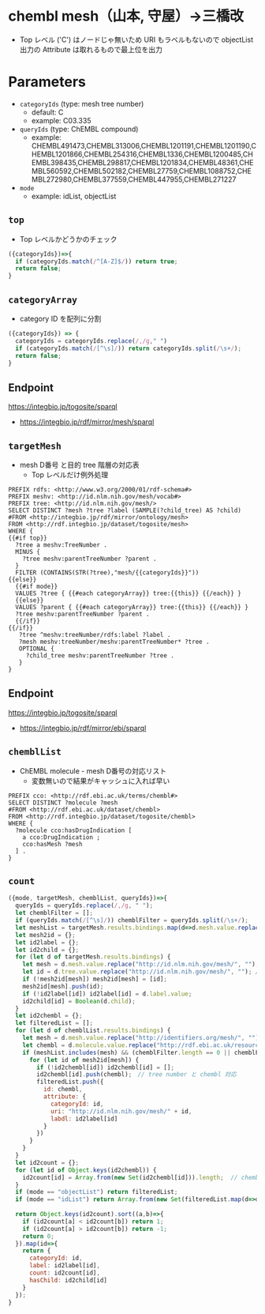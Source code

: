 # chembl mesh（山本, 守屋）→三橋改

* Top レベル ('C') はノードじゃ無いため URI もラベルもないので objectList 出力の Attribute は取れるもので最上位を出力

# Parameters

* `categoryIds` (type: mesh tree number)
  * default: C
  * example: C03.335
* `queryIds` (type: ChEMBL compound)
  * example: CHEMBL491473,CHEMBL313006,CHEMBL1201191,CHEMBL1201190,CHEMBL1201866,CHEMBL254316,CHEMBL1336,CHEMBL1200485,CHEMBL398435,CHEMBL298817,CHEMBL1201834,CHEMBL48361,CHEMBL560592,CHEMBL502182,CHEMBL27759,CHEMBL1088752,CHEMBL272980,CHEMBL377559,CHEMBL447955,CHEMBL271227
* `mode`
  * example: idList, objectList

## `top`
- Top レベルかどうかのチェック
```javascript
({categoryIds})=>{
  if (categoryIds.match(/^[A-Z]$/)) return true;
  return false;
}
```

## `categoryArray`
- category ID を配列に分割
```javascript
({categoryIds}) => {
  categoryIds = categoryIds.replace(/,/g," ")
  if (categoryIds.match(/[^\s]/)) return categoryIds.split(/\s+/);
  return false;
}
```

## Endpoint
https://integbio.jp/togosite/sparql
* https://integbio.jp/rdf/mirror/mesh/sparql

## `targetMesh`
- mesh D番号 と目的 tree 階層の対応表
  - Top レベルだけ例外処理
```sparql
PREFIX rdfs: <http://www.w3.org/2000/01/rdf-schema#>
PREFIX meshv: <http://id.nlm.nih.gov/mesh/vocab#>
PREFIX tree: <http://id.nlm.nih.gov/mesh/>
SELECT DISTINCT ?mesh ?tree ?label (SAMPLE(?child_tree) AS ?child)
#FROM <http://integbio.jp/rdf/mirror/ontology/mesh>
FROM <http://rdf.integbio.jp/dataset/togosite/mesh>
WHERE {
{{#if top}}
  ?tree a meshv:TreeNumber .
  MINUS { 
    ?tree meshv:parentTreeNumber ?parent .
  }
  FILTER (CONTAINS(STR(?tree),"mesh/{{categoryIds}}"))
{{else}}
  {{#if mode}}
  VALUES ?tree { {{#each categoryArray}} tree:{{this}} {{/each}} }
  {{else}}
  VALUES ?parent { {{#each categoryArray}} tree:{{this}} {{/each}} }
  ?tree meshv:parentTreeNumber ?parent .
  {{/if}}
{{/if}}
   ?tree ^meshv:treeNumber/rdfs:label ?label .
   ?mesh meshv:treeNumber/meshv:parentTreeNumber* ?tree .
   OPTIONAL {
     ?child_tree meshv:parentTreeNumber ?tree .
   }
}
```

## Endpoint
https://integbio.jp/togosite/sparql
* https://integbio.jp/rdf/mirror/ebi/sparql

## `chemblList`
- ChEMBL molecule - mesh D番号の対応リスト
  - 変数無いので結果がキャッシュに入れば早い
```sparql
PREFIX cco: <http://rdf.ebi.ac.uk/terms/chembl#> 
SELECT DISTINCT ?molecule ?mesh
#FROM <http://rdf.ebi.ac.uk/dataset/chembl>
FROM <http://rdf.integbio.jp/dataset/togosite/chembl>
WHERE {
  ?molecule cco:hasDrugIndication [
    a cco:DrugIndication ;
    cco:hasMesh ?mesh
  ] .
}
```

## `count`
```javascript
({mode, targetMesh, chemblList, queryIds})=>{
  queryIds = queryIds.replace(/,/g, " ");
  let chemblFilter = [];
  if (queryIds.match(/[^\s]/)) chemblFilter = queryIds.split(/\s+/); 
  let meshList = targetMesh.results.bindings.map(d=>d.mesh.value.replace("http://id.nlm.nih.gov/mesh/", ""));
  let mesh2id = {};
  let id2label = {};
  let id2child = {};
  for (let d of targetMesh.results.bindings) {
    let mesh = d.mesh.value.replace("http://id.nlm.nih.gov/mesh/", "");
    let id = d.tree.value.replace("http://id.nlm.nih.gov/mesh/", ""); // tree number
    if (!mesh2id[mesh]) mesh2id[mesh] = [id];
    mesh2id[mesh].push(id);
    if (!id2label[id]) id2label[id] = d.label.value;
    id2child[id] = Boolean(d.child);
  }
  let id2chembl = {};
  let filteredList = [];
  for (let d of chemblList.results.bindings) {
    let mesh = d.mesh.value.replace("http://identifiers.org/mesh/", "");
    let chembl = d.molecule.value.replace("http://rdf.ebi.ac.uk/resource/chembl/molecule/", "");
    if (meshList.includes(mesh) && (chemblFilter.length == 0 || chemblFilter.includes(chembl))) {
      for (let id of mesh2id[mesh]) {
        if (!id2chembl[id]) id2chembl[id] = [];
        id2chembl[id].push(chembl);　// tree number と chembl 対応
        filteredList.push({
          id: chembl,
          attribute: {
            categoryId: id,
            uri: "http://id.nlm.nih.gov/mesh/" + id,
            labdl: id2label[id]
          }
        })
      }
    }
  }
  let id2count = {};
  for (let id of Object.keys(id2chembl)) {
    id2count[id] = Array.from(new Set(id2chembl[id])).length;  // chembl を unique してカウント
  }
  if (mode == "objectList") return filteredList;
  if (mode == "idList") return Array.from(new Set(filteredList.map(d=>d.id))); // chembl を unique
  
  return Object.keys(id2count).sort((a,b)=>{
    if (id2count[a] < id2count[b]) return 1;
    if (id2count[a] > id2count[b]) return -1;
    return 0;
  }).map(id=>{
    return {
      categoryId: id,
      label: id2label[id],
      count: id2count[id],
      hasChild: id2child[id]
    }
  });                        
}
```